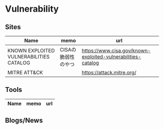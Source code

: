# Vulnerability

## Sites

|Name|memo|url|
----|----|----
|KNOWN EXPLOITED VULNERABILITIES CATALOG|CISAの脆弱性のやつ|https://www.cisa.gov/known-exploited-vulnerabilities-catalog|
|MITRE ATT&CK||https://attack.mitre.org/|

## Tools

|Name|memo|url|
----|----|----

## Blogs/News
